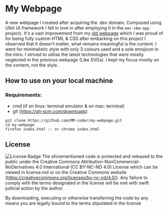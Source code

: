 # My Webpage

A new webpage I created after acquiring the .dev domain. Composed using UIkit (A framework I fell in love in after employing it in the `emc-sbm-app` project). It's a vast improvement from my [old webpage](https://github.com/MM-coder/MM-coder.github.io) which I was proud of for being fully custom HTML & CSS after embarking on this project I observed that it doesn't matter, what remains meaningful is the content. I went for minimalistic style with only 3 colours used and a sole emojicon in the intro. I strived to utilise the latest technologies that were mostly neglected in the previous webpage (Like SVGs). I kept my focus mostly on the content, not the style.

## How to use on your local machine

### Requirements:
* cmd (if on linux: terminal emulator & on mac: terminal)
* git (https://git-scm.com/downloads)

```
git clone https://github.com/MM-coder/my-webpage.git
cd my-webpage
firefox index.html :: or chrome index.html
```

## License

![License Badge](https://mirrors.creativecommons.org/presskit/buttons/80x15/svg/by-nc-nd.svg)
The aforementioned code is protected and released to the public under the Creative Commons Attribution-NonCommercial-NoDerivatives 4.0 International (CC BY-NC-ND 4.0) License which can be viewed in license.md or on the Creative Commons website (https://creativecommons.org/licenses/by-nc-nd/4.0/). Any failure to comply with the terms designated in the license will be met with swift judicial action by the author.

By downloading, executing or otherwise transferring the code by any means you are legally bound to the terms stipulated in the license
